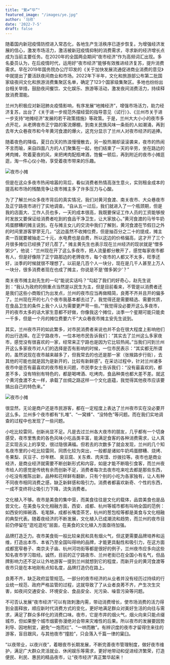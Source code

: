 ```yaml
---
title: "繁≠“华”"
featured_image: "/images/ye.jpg"
author: '马欣'
date: '2022-7-5'
draft: false
---
```


随着国内新冠疫情防控进入常态化，各地生产生活秩序已逐步恢复。为增强经济发展的信心，激发市场活力，激活被新冠疫情抑制的消费需求，寻求新的经济增长点成为当前主要任务。在2020年的全国两会期间“夜市经济”作为高频词汇出现。多名委员认为，在后疫情时代，运用好“夜市经济”能够有效推进经济复苏，提升消费需求。早在2019年国务院办公厅印发的《关于加快发展流通促进商业消费的意见》中就提出了要活跃夜间商业和市场。2022年下半年，文化和旅游部公布第二批国家级夜间文化和旅游消费集聚区名单，确定了123个国家级集聚区。多地也纷纷出台相关举措，鼓励夜间餐饮、文化娱乐、旅游等活动，激发夜间消费活力，持续释放消费潜能。

兰州为积极应对新冠肺炎疫情影响，有序发展“地摊经济”，增强市场活力，助力经济复苏，出台了《关于进一步规范外摆经营的指导意见（试行）》、《兰州市关于进一步支持“地摊经济”发展的若干政策措施》等政策。于是，兰州大大小小的夜市多点开花，从老牌夜市正宁路的客流爆棚，到南关民族风味一条街的人如潮涌，再到去年大众巷夜市和今年黄河食渡的爆火，这充分显示了兰州人对夜市经济的追捧。

随着夜色的降临，夏日白天的热浪慢慢散去，另一股热潮却滚滚袭来，夜市的热闹不言而喻，来自四面八方的人们聚集在一起，他们结束了一天的辛劳，坐在路边的烤肉摊，吹着夏夜的风，来把烤肉配瓶啤酒，饱餐一顿后，再到附近的夜市小摊逛逛，淘一件心仪小物，享受着夜市带来的乐趣。

![夜市小摊](/images/yeshi.jpg)

但是在这众多夜市热闹喧嚣的背后，看似消费者热情高涨生意火，实则租金成本的提高和市场的残酷竞争让夜市摊主多了许多压力与心酸。

为了了解兰州众多夜市背后的真实情况，我们对黄河食渡、南关夜市、大众巷夜市及正宁路夜市进行了实地调查。“自从五一过后，我们就进入了一个瓶颈期，但是我的店面大、工作人员也多，一天的成本很高，我既要保证工作人员的工资能够按时发放又要保证给消费者吃到的食品干净卫生，让大家放心。”黄河食渡的马爷牛奶鸡蛋醪糟的摊主说到。在与摊主女儿的交流中我们了解到，黄河食渡在节假日之外的时间里游客寥寥无几，“这边虽然不收摊位费，但是抽百分之二十的提成，摊主卖一百就要被抽走二十元，水电费也是自费，所以这边的价格偏高，这才开了三个月很多摊位已经换了好几茬了。” 摊主黄先生也表示现在兰州经济的现状就是“僧多粥少“，他说：”兰州现在开了这么多夜市，把人流量都分散开了，感觉每家夜市都有人，但是好像除了正宁路那边的老牌夜市，每个夜市的人都又不太多，旺季还好，淡季的时候就很不理想了。以前是几百个人一块分，现在是几千人甚至上万人一块分，很多消费者现在也成了摊主，你说是不是‘僧多粥少’？”

南关夜市摊主赵先生的一句“能说实话吗？”勾起了我们的好奇心，赵先生说到：“我认为政府的侧重点当然是以民生为主，但是目前看来，不管是以消费者还是我们这些小商贩们为出发点，兰州的夜市应当再做精简，良莠不齐并且开的偏多了。兰州现在开的七八个夜市我基本都去过了，我觉得还是需要精选、需要优质，在食品卫生的条件上我个人认为需要更严苛一些。”“我觉得没必要开这么多夜市，开的夜市太多的话大家生意都不好做，你像我这个摊位，淡季一个星期可能只能卖一千多，但是一个月的摊位费要六千”大众巷夜市摊主安先生说到。

其实，兰州夜市开的如此繁多，对市民消费者来说也并不会在很大程度上影响他们的出行选择。在正宁路夜市，一位本地市民告诉我们：“其实去了兰州这么多家夜市，感觉没有很喜欢的一家，经常来正宁路也是因为它比较热闹。”当我们问到兰州开这么多家夜市对人们的选择是否有影响的时候，一位市民表示：“其实都无所谓的，虽然说现在夜市越来越多了，但我常去的也还是那一家（张掖路步行街），去其他的可能也就是因为是新开的，比较有新鲜感”。在采访过程中，针对兰州诸多夜市中是否有最喜欢的夜市相关问题，市民李女士告诉我们：“没有最喜欢的，都差不多，没有特别有特色的，都是喝啤酒、吃烤肉，食品种类也都大差不差。就这个黄河食渡不太一样，承载了丝绸之路这样一个文化底蕴，我觉得其他夜市应该要搞出自己的特色来。”

![夜市小摊](/images/图片1.jpg)

很显然，无论是商户还是市民游客，都在一定程度上表达了兰州夜市实在没必要开这么多。兰州多个夜市都有“扎堆”、“一窝蜂”、“没特色”等问题。而在我们实地调查的过程中也发现了一些问题。

小吃比较雷同，创新尚显不足。凡是去过兰州各大夜市的朋友，几乎都有一个切身感受，夜市里售卖的各色风味小吃品类丰富，能满足食客的各种消费需求，让人真正实现舌尖上的享受，很过隐很满福。但若去的次数多了就会发现，兰州的几个知名夜市里的小吃比较雷同，同质化较为突出，一般都是诸如牛奶鸡蛋醪糟、烧烤、冬果梨、灰豆子、炒年糕、 臭豆腐、关东煮、肉夹馍、炒拨拉等。夜市也是商业经济，是商业经济就需要不断创新形式和内容，如是才能不断吸引食客，而兰州夜市给人的感觉是传统有余而创新不足，消费者每次去夜市吃来吃去都是那些东西，小吃没有推陈出新，品种和花样鲜有翻新，只有个别的小吃为各家独有，让人有种不同夜市相同消费之感，缺乏新鲜感和吸引力。消费者都喜欢新奇、个性的东西，一成不变终将让吸引力下降，流失消费者。

文化植入不够。夜市是美食的集中营，而美食往往是文化的载体，品尝美食也是品尝文化，在美食与文化相融方面，西安、成都、杭州等城市都有叫响全国的范例：如西安的摔碗酒、毛笔酥，成都长嘴壶茶艺，杭州的葱包桧等都是美食与文化相融的典型代表。随着夜经济的不断发展，文化植入已成潮流和趋势，而兰州的夜市目前仍停留在“逛吃逛吃”层面，在美食的文化植入方面亟待加强。

品牌打造乏力。夜市美食街一般比较亲民和具有烟火气，但这更需要品牌培养和运维，打造出本市、本省乃至全国叫得响的品牌，才能更具黏性和吸引力，在这方面成都宽窄巷子、南京夫子庙、杭州河坊街等都是很好的例子，兰州夜市应多向这些知名夜市学习取经。诚然，目前的正宁路夜市、兰州老街已在全国小有名气，但品牌影响力还不足以让外地游客一提到兰州就想到它的程度，而新开业的黄河食渡等夜市只是在本地刚有点知名度，品牌打造仍在路上。

良莠不齐，缺乏政府监管规范。一部分的夜市经济的从业者并没有经历过持续的行业统一规范、政府严格监管的过程，这就导致了了从业者良莠不齐，产生次生灾害，如夜间交通安全、环境安全、食品安全、光污染、噪音污染等问题。

不可否认发展“夜市经济”可以有效刺激内需，带动消费增长，使市场消费的活力得到全面释放，顺应新时代消费方式的变化，更好地满足群众对美好生活的向往与需求，满足了群众多样化的消费口味。夜市，它是市井的烟火气，烟火向来只能点缀城市，但如果整个城市烟雾弥漫绝对会带来灾难性的后果。所以夜市的发展要因势利导、因地制宜，避免“一炮而红”、“一哄而散”。有辨识度的夜市才留得住来往的游客，盲目跟风，与其他夜市“撞脸”，只会落入千篇一律的窠臼。

“以夜带业，以夜兴夜”，着眼夜市长期发展，不断完善夜市管理制度，做好夜市维护，满足广大群众灵活就业、休闲娱乐等需求，更好地带动和促进经济繁荣，打造便民、利民、惠民的精品夜市，让“夜市经济”真正繁华起来！

<iframe src="//player.bilibili.com/player.html?aid=279911666&bvid=BV1Qc411m7xo&cid=1370734699&p=1" scrolling="no" border="0" frameborder="no" framespacing="0" allowfullscreen="true"width="800px" height="600px> </iframe>